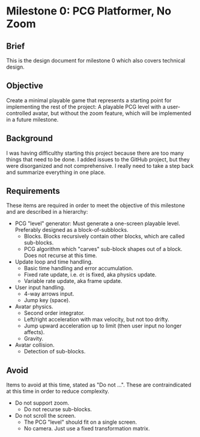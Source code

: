 Milestone 0: PCG Platformer, No Zoom
====================================

Brief
-----

This is the design document for milestone 0 which also covers technical design.

Objective
---------

Create a minimal playable game that represents a starting point for implementing the rest of the project: A playable PCG level with a user-controlled avatar, but without the zoom feature, which will be implemented in a future milestone.

Background
----------

I was having difficulthy starting this project because there are too many things that need to be done. I added issues to the GitHub project, but they were disorganized and not comprehensive. I really need to take a step back and summarize everything in one place.

Requirements
------------

These items are required in order to meet the objective of this milestone and are described in a hierarchy:

- PCG "level" generator: Must generate a one-screen playable level. Preferably designed as a block-of-subblocks.
    - Blocks. Blocks recursively contain other blocks, which are called sub-blocks.
    - PCG algorithm which "carves" sub-block shapes out of a block. Does not recurse at this time.
- Update loop and time handling.
    - Basic time handling and error accumulation.
    - Fixed rate update, i.e. `dt` is fixed, aka physics update.
    - Variable rate update, aka frame update.
- User input handling.
    - 4-way arrows input.
    - Jump key (space).
- Avatar physics.
    - Second order integrator.
    - Left/right acceleration with max velocity, but not too drifty.
    - Jump upward acceleration up to limit (then user input no longer affects). 
    - Gravity.
- Avatar collision.
    - Detection of sub-blocks.

Avoid
-----

Items to avoid at this time, stated as "Do not ...". These are contraindicated at this time in order to reduce complexity.

- Do not support zoom.
    - Do not recurse sub-blocks.
- Do not scroll the screen.
    - The PCG "level" should fit on a single screen.
    - No camera. Just use a fixed transformation matrix.
